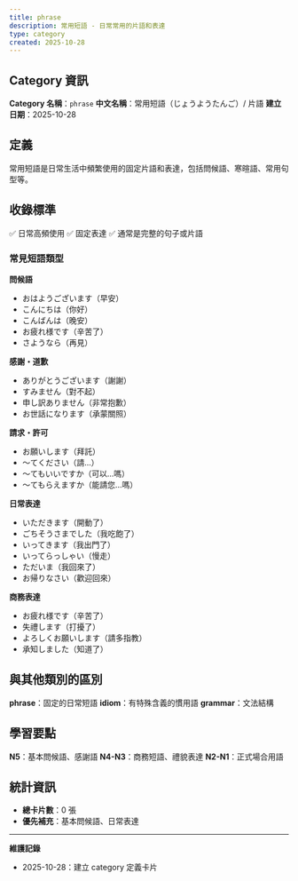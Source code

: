 ```yaml
---
title: phrase
description: 常用短語 - 日常常用的片語和表達
type: category
created: 2025-10-28
---
```


## Category 資訊

**Category 名稱**：`phrase`
**中文名稱**：常用短語（じょうようたんご）/ 片語
**建立日期**：2025-10-28

## 定義

常用短語是日常生活中頻繁使用的固定片語和表達，包括問候語、寒暄語、常用句型等。

## 收錄標準

✅ 日常高頻使用
✅ 固定表達
✅ 通常是完整的句子或片語

### 常見短語類型

**問候語**
- おはようございます（早安）
- こんにちは（你好）
- こんばんは（晚安）
- お疲れ様です（辛苦了）
- さようなら（再見）

**感謝・道歉**
- ありがとうございます（謝謝）
- すみません（對不起）
- 申し訳ありません（非常抱歉）
- お世話になります（承蒙關照）

**請求・許可**
- お願いします（拜託）
- 〜てください（請...）
- 〜てもいいですか（可以...嗎）
- 〜てもらえますか（能請您...嗎）

**日常表達**
- いただきます（開動了）
- ごちそうさまでした（我吃飽了）
- いってきます（我出門了）
- いってらっしゃい（慢走）
- ただいま（我回來了）
- お帰りなさい（歡迎回來）

**商務表達**
- お疲れ様です（辛苦了）
- 失禮します（打擾了）
- よろしくお願いします（請多指教）
- 承知しました（知道了）

## 與其他類別的區別

**phrase**：固定的日常短語
**idiom**：有特殊含義的慣用語
**grammar**：文法結構

## 學習要點

**N5**：基本問候語、感謝語
**N4-N3**：商務短語、禮貌表達
**N2-N1**：正式場合用語

## 統計資訊
- **總卡片數**：0 張
- **優先補充**：基本問候語、日常表達

---
**維護記錄**
- 2025-10-28：建立 category 定義卡片
